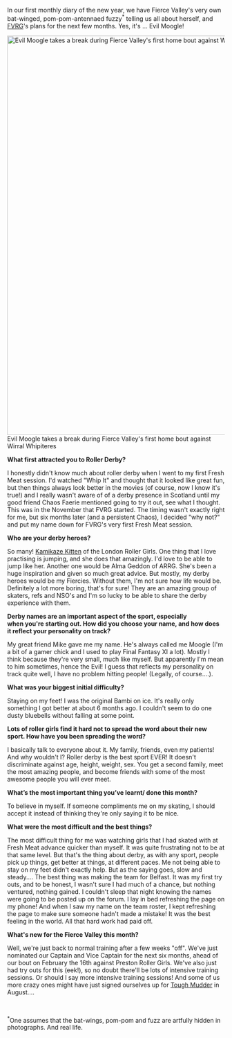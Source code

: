 <html><body><p>In our first monthly diary of the new year, we have Fierce Valley's very own bat-winged, pom-pom-antennaed fuzzy<sup>*</sup> telling us all about herself, and <a href="fvrg.co.uk">FVRG</a>'s plans for the next few months. Yes, it's ... Evil Moogle!

<a href="http://www.scottishrollerderbyblog.com/2013/01/486362_10152263831025392_471089841_n.jpg"><img class="size-full wp-image-2097" alt="Evil Moogle takes a break during Fierce Valley's first home bout against Wirral Whipiteres" src="http://www.scottishrollerderbyblog.com/2013/01/486362_10152263831025392_471089841_n.jpg" width="614" height="922"></a> Evil Moogle takes a break during Fierce Valley's first home bout against Wirral Whipiteres

<strong>What first attracted you to Roller Derby?</strong>

I honestly didn't know much about roller derby when I went to my first Fresh Meat session. I'd watched "Whip It" and thought that it looked like great fun, but then things always look better in the movies (of course, now I know it's true!) and I really wasn't aware of of a derby presence in Scotland until my good friend Chaos Faerie mentioned going to try it out, see what I thought. This was in the November that FVRG started. The timing wasn't exactly right for me, but six months later (and a persistent Chaos), I decided "why not?" and put my name down for FVRG's very first Fresh Meat session.

<strong>Who are your derby heroes?</strong>

So many! <a href="http://www.kamikazekitten.co.uk/">Kamikaze Kitten</a> of the London Roller Girls. One thing that I love practising is jumping, and she does that amazingly. I'd love to be able to jump like her.
Another one would be Alma Geddon of ARRG. She's been a huge inspiration and given so much great advice.
But mostly, my derby heroes would be my Fiercies. Without them, I'm not sure how life would be. Definitely a lot more boring, that's for sure! They are an amazing group of skaters, refs and NSO's and I'm so lucky to be able to share the derby experience with them.

<strong>Derby names are an important aspect of the sport, especially when you're starting out. How did you choose your name, and how does it reflect your personality on track?</strong>

My great friend Mike gave me my name. He's always called me Moogle (I'm a bit of a gamer chick and I used to play Final Fantasy XI a lot). Mostly I think because they're very small, much like myself. But apparently I'm mean to him sometimes, hence the Evil! I guess that reflects my personality on track quite well, I have no problem hitting people! (Legally, of course....).

<strong>What was your biggest initial difficulty?</strong>

Staying on my feet! I was the original Bambi on ice. It's really only something I got better at about 6 months ago. I couldn't seem to do one dusty bluebells without falling at some point.

<strong>Lots of roller girls find it hard not to spread the word about their new sport. How have you been spreading the word?</strong>

I basically talk to everyone about it. My family, friends, even my patients! And why wouldn't I? Roller derby is the best sport EVER! It doesn't discriminate against age, height, weight, sex. You get a second family, meet the most amazing people, and become friends with some of the most awesome people you will ever meet.

<strong>What’s the most important thing you’ve learnt/ done this month?</strong>

To believe in myself. If someone compliments me on my skating, I should accept it instead of thinking they're only saying it to be nice.

<strong>What were the most difficult and the best things?</strong>

The most difficult thing for me was watching girls that I had skated with at Fresh Meat advance quicker than myself. It was quite frustrating not to be at that same level. But that's the thing about derby, as with any sport, people pick up things, get better at things, at different paces. Me not being able to stay on my feet didn't exactly help. But as the saying goes, slow and steady....
The best thing was making the team for Belfast. It was my first try outs, and to be honest, I wasn't sure I had much of a chance, but nothing ventured, nothing gained. I couldn't sleep that night knowing the names were going to be posted up on the forum. I lay in bed refreshing the page on my phone! And when I saw my name on the team roster, I kept refreshing the page to make sure someone hadn't made a mistake! It was the best feeling in the world. All that hard work had paid off.

<strong>What's new for the Fierce Valley this month?</strong>

Well, we're just back to normal training after a few weeks "off". We've just nominated our Captain and Vice Captain for the next six months, ahead of our bout on February the 16th against Preston Roller Girls. We've also just had try outs for this (eek!), so no doubt there'll be lots of intensive training sessions. Or should I say more intensive training sessions!
And some of us more crazy ones might have just signed ourselves up for <a href="http://toughmudder.co.uk/">Tough Mudder</a> in August....

 

<sup>*</sup>One assumes that the bat-wings, pom-pom and fuzz are artfully hidden in photographs. And real life.</p></body></html>
